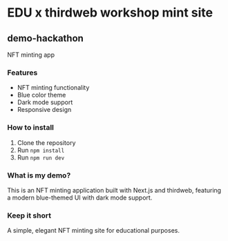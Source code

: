 # EDU x thirdweb workshop mint site

## demo-hackathon
NFT minting app

### Features
- NFT minting functionality
- Blue color theme
- Dark mode support
- Responsive design

### How to install
1. Clone the repository
2. Run `npm install`
3. Run `npm run dev`

### What is my demo?
This is an NFT minting application built with Next.js and thirdweb, featuring a modern blue-themed UI with dark mode support.

### Keep it short
A simple, elegant NFT minting site for educational purposes.
